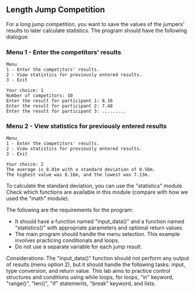 ## Length Jump Competition

For a long jump competition, you want to save the values of the jumpers' results to later calculate statistics. The program should have the following dialogue:

### Menu 1 - Enter the competitors' results

```
Menu
1 - Enter the competitors' results.
2 - View statistics for previously entered results.
3 - Exit

Your choice: 1
Number of competitors: 10
Enter the result for participant 1: 8.16
Enter the result for participant 2: 7.48
Enter the result for participant 3: .........
```

### Menu 2 - View statistics for previously entered results

```
Menu
1 - Enter the competitors' results.
2 - View statistics for previously entered results.
3 - Exit

Your choice: 2
The average is 8.01m with a standard deviation of 0.56m.
The highest value was 8.16m, and the lowest was 7.13m.
```

To calculate the standard deviation, you can use the "statistics" module. Check which functions are available in this module (compare with how we used the "math" module).

The following are the requirements for the program:
- It should have a function named "input_data()" and a function named "statistics()" with appropriate parameters and optional return values.
- The main program should handle the menu selection. This example involves practicing conditionals and loops.
- Do not use a separate variable for each jump result.

Considerations: The "input_data()" function should not perform any output of results (menu option 2), but it should handle the following tasks: input, type conversion, and return value. This lab aims to practice control structures and conditions using while loops, for loops, "in" keyword, "range()", "len()", "if" statements, "break" keyword, and lists.
